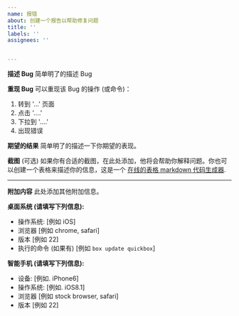 ```yaml
---
name: 报错
about: 创建一个报告以帮助修复问题
title: ''
labels: ''
assignees: ''


---
```


**描述 Bug**
简单明了的描述 Bug

**重现 Bug**
可以重现该 Bug 的操作 (或命令)：

1. 转到 '...' 页面
2. 点击 '....'
3. 下拉到 '....'
4. 出现错误

**期望的结果**
简单明了的描述一下你期望的表现。

**截图** (可选)
如果你有合适的截图，在此处添加，他将会帮助你解释问题。你也可以创建一个表格来描述你的信息，这是一个 [在线的表格 markdown 代码生成器](https://www.tablesgenerator.com/markdown_tables).

---

**附加内容**
此处添加其他附加信息。

**桌面系统 (请填写下列信息):**

 - 操作系统: [例如 iOS]
 - 浏览器 [例如 chrome, safari]
 - 版本 [例如 22]
 - 执行的命令 (如果有) [例如 `box update quickbox`]

**智能手机 (请填写下列信息):**

 - 设备: [例如. iPhone6]
 - 操作系统: [例如. iOS8.1]
 - 浏览器 [例如 stock browser, safari]
 - 版本 [例如 22]